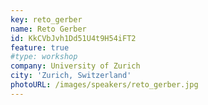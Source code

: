 ```yaml
---
key: reto_gerber
name: Reto Gerber
id: KkCVbJvh1Dd51U4t9H54iFT2
feature: true
#type: workshop
company: University of Zurich
city: 'Zurich, Switzerland'
photoURL: /images/speakers/reto_gerber.jpg
---
```

